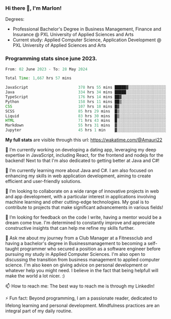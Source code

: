 
### Hi there 👋, I'm Marlon!

Degrees: 
- Professional Bachelor's Degree in Business Management, Finance and Insurance @ PXL University of Applied Sciences and Arts
- Current study: Applied Computer Science, Application Development @ PXL University of Applied Sciences and Arts

### Programming stats since june 2023.
<!--START_SECTION:waka-->

```java
From: 02 June 2023 - To: 28 May 2024

Total Time: 1,667 hrs 57 mins

JavaScript                      378 hrs 55 mins █████▓░░░░░░░░░░░░░░░░░░░   22.60 %
Java                            334 hrs 34 mins █████░░░░░░░░░░░░░░░░░░░░   19.95 %
TypeScript                      176 hrs 14 mins ██▓░░░░░░░░░░░░░░░░░░░░░░   10.51 %
Python                          158 hrs 11 mins ██▒░░░░░░░░░░░░░░░░░░░░░░   09.43 %
CSS                             107 hrs 18 mins █▓░░░░░░░░░░░░░░░░░░░░░░░   06.40 %
SCSS                            85 hrs 29 mins  █▒░░░░░░░░░░░░░░░░░░░░░░░   05.10 %
Liquid                          83 hrs 30 mins  █▒░░░░░░░░░░░░░░░░░░░░░░░   04.98 %
HTML                            71 hrs 43 mins  █░░░░░░░░░░░░░░░░░░░░░░░░   04.28 %
Markdown                        55 hrs 31 mins  ▓░░░░░░░░░░░░░░░░░░░░░░░░   03.31 %
Jupyter                         45 hrs 1 min    ▓░░░░░░░░░░░░░░░░░░░░░░░░   02.69 %
```

<!--END_SECTION:waka-->
**My full stats** are visible through this url: https://wakatime.com/@Amauri22



🔭 I’m currently working on developing a dating app, leveraging my deep expertise in JavaScript, including React, for the frontend and nodejs for the backend! Next to that I'm also dedicated to getting better at Java and C#!

🌱 I’m currently learning more about Java and C#. I am also focused on enhancing my skills in web application development, aiming to create efficient and user-friendly solutions.

👯 I’m looking to collaborate on a wide range of innovative projects in web and app development, with a particular interest in applications involving machine learning and other cutting-edge technologies. My goal is to contribute to projects that make significant advancements in various fields!

🤔 I’m looking for feedback on the code I write, having a mentor would be a dream come true. I'm determined to constantly improve and appreciate constructive insights that can help me refine my skills further.

💬 Ask me about my journey from a Club Manager at a Fitnessclub and having a bachelor's degree in Businessmanagement to becoming a self-taught programmer who secured a position as a software engineer before pursuing my study in Applied Computer Sciences. I'm also open to discussing the transition from business management to applied computer science. I'm also keen on giving advice on personal development or whatever help you might need. I believe in the fact that being helpfull will make the world a lot nicer. :)

📫 How to reach me: The best way to reach me is through my LinkedIn!

⚡ Fun fact: Beyond programming, I am a passionate reader, dedicated to lifelong learning and personal development. Mindfulness practices are an integral part of my daily routine.


